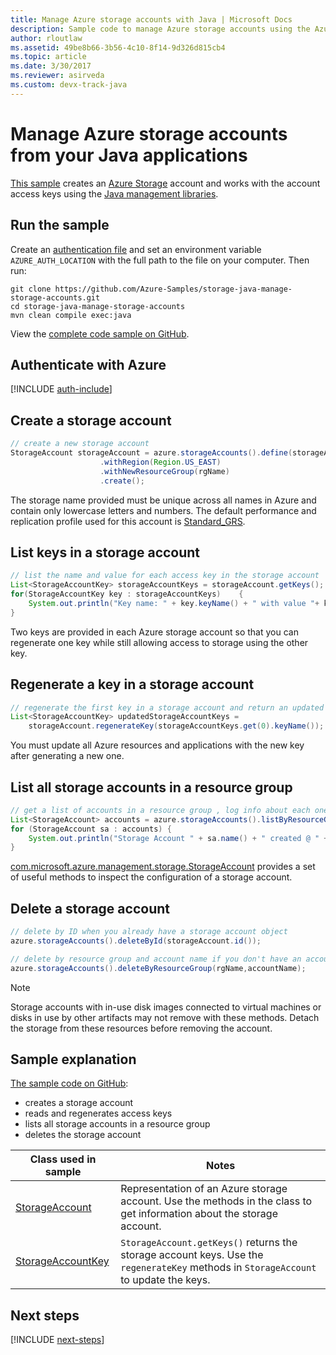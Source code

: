 ```yaml
---
title: Manage Azure storage accounts with Java | Microsoft Docs
description: Sample code to manage Azure storage accounts using the Azure SDK for Java
author: rloutlaw
ms.assetid: 49be8b66-3b56-4c10-8f14-9d326d815cb4
ms.topic: article
ms.date: 3/30/2017
ms.reviewer: asirveda
ms.custom: devx-track-java
---
```


# Manage Azure storage accounts from your Java applications

[This sample](https://github.com/Azure-Samples/storage-java-manage-storage-accounts) creates an [Azure Storage](/azure/storage/common/storage-introduction) account and works with the account access keys using the [Java management libraries](https://github.com/Azure/azure-sdk-for-java). 

## Run the sample

Create an [authentication file](https://docs.microsoft.com/azure/java/java-sdk-azure-authenticate#mgmt-file) and set an environment variable `AZURE_AUTH_LOCATION` with the full path to the file on your computer. Then run:

```
git clone https://github.com/Azure-Samples/storage-java-manage-storage-accounts.git
cd storage-java-manage-storage-accounts
mvn clean compile exec:java
```

View the [complete code sample on GitHub](https://github.com/Azure-Samples/storage-java-manage-storage-accounts).

## Authenticate with Azure

[!INCLUDE [auth-include](includes/java-auth-include.md)] 

## Create a storage account

```java
// create a new storage account
StorageAccount storageAccount = azure.storageAccounts().define(storageAccountName)
                    .withRegion(Region.US_EAST)
                    .withNewResourceGroup(rgName)
                    .create();
```

The storage name provided must be unique across all names in Azure and contain only lowercase letters and numbers. The default performance and replication profile used for this account is [Standard_GRS](/azure/storage/common/storage-redundancy-grs).

## List keys in a storage account
```java
// list the name and value for each access key in the storage account
List<StorageAccountKey> storageAccountKeys = storageAccount.getKeys();
for(StorageAccountKey key : storageAccountKeys)    {
    System.out.println("Key name: " + key.keyName() + " with value "+ key.value());
}
```

Two keys are provided in each Azure storage account so that you can regenerate one key while still allowing access to storage using the other key.

## Regenerate a key in a storage account

```java
// regenerate the first key in a storage account and return an updated list of keys 
List<StorageAccountKey> updatedStorageAccountKeys =
    storageAccount.regenerateKey(storageAccountKeys.get(0).keyName());
```

You must update all Azure resources and applications with the new key after generating a new one.

## List all storage accounts in a resource group
```java
// get a list of accounts in a resource group , log info about each one
List<StorageAccount> accounts = azure.storageAccounts().listByResourceGroup(rgName);
for (StorageAccount sa : accounts) {
    System.out.println("Storage Account " + sa.name() + " created @ " + sa.creationTime());
}
```

[com.microsoft.azure.management.storage.StorageAccount](/java/api/com.microsoft.azure.management.storage.storageaccount) provides a set of useful methods to inspect the configuration of a storage account.

## Delete a storage account
```java
// delete by ID when you already have a storage account object
azure.storageAccounts().deleteById(storageAccount.id());

// delete by resource group and account name if you don't have an account object
azure.storageAccounts().deleteByResourceGroup(rgName,accountName);
```

> [!NOTE]
> Storage accounts with in-use disk images connected to virtual machines or disks in use by other artifacts may not remove with these methods. Detach the storage from these resources before removing the account.

## Sample explanation

[The sample code on GitHub](https://github.com/Azure-Samples/storage-java-manage-storage-accounts):

- creates a storage account
- reads and regenerates access keys
- lists all storage accounts in a resource group
- deletes the storage account 

| Class used in sample | Notes
|-------|-------|
| [StorageAccount](/java/api/com.microsoft.azure.management.storage.storageaccount)  | Representation of an Azure storage account. Use the methods in the class to get information about the storage account.
| [StorageAccountKey](/java/api/com.microsoft.azure.management.storage.storageaccountkey) | `StorageAccount.getKeys()` returns the storage account keys. Use the `regenerateKey` methods in `StorageAccount` to update the keys.

## Next steps

[!INCLUDE [next-steps](includes/java-next-steps.md)]